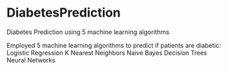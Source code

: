# DiabetesPrediction
Diabetes Prediction using 5 machine learning algorithms

Employed 5 machine learning algorithms to predict if patients are diabetic:
Logistic Regression
K Nearest Neighbors
Naive Bayes
Decision Trees
Neural Networks

